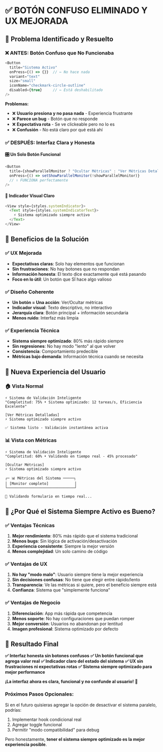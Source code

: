 # ✅ BOTÓN CONFUSO ELIMINADO Y UX MEJORADA

## 🎯 **Problema Identificado y Resuelto**

### ❌ **ANTES: Botón Confuso que No Funcionaba**
```typescript
<Button
  title="Sistema Activo"
  onPress={() => {}}  // ← No hace nada
  variant="text"
  size="small"
  iconName="checkmark-circle-outline"
  disabled={true}     // ← Está deshabilitado
/>
```

**Problemas:**
- ❌ **Usuario presiona y no pasa nada** - Experiencia frustrante
- ❌ **Parece un bug** - Botón que no responde
- ❌ **Expectativa rota** - Se ve clickeable pero no lo es
- ❌ **Confusión** - No está claro por qué está ahí

### ✅ **DESPUÉS: Interfaz Clara y Honesta**

#### **🎛️ Un Solo Botón Funcional**
```typescript
<Button
  title={showParallelMonitor ? "Ocultar Métricas" : "Ver Métricas Detalladas"}
  onPress={() => setShowParallelMonitor(!showParallelMonitor)}
  // ↑ FUNCIONA perfectamente
/>
```

#### **📍 Indicador Visual Claro**
```typescript
<View style={styles.systemIndicator}>
  <Text style={styles.systemIndicatorText}>
    ⚡ Sistema optimizado siempre activo
  </Text>
</View>
```

## 🚀 **Beneficios de la Solución**

### **✅ UX Mejorada**
- **Expectativas claras**: Solo hay elementos que funcionan
- **Sin frustraciones**: No hay botones que no respondan
- **Información honesta**: El texto dice exactamente qué está pasando
- **Foco en lo útil**: Un botón que SÍ hace algo valioso

### **✅ Diseño Coherente**
- **Un botón = Una acción**: Ver/Ocultar métricas
- **Indicador visual**: Texto descriptivo, no interactivo
- **Jerarquía clara**: Botón principal + información secundaria
- **Menos ruido**: Interfaz más limpia

### **✅ Experiencia Técnica**
- **Sistema siempre optimizado**: 80% más rápido siempre
- **Sin regresiones**: No hay modo "lento" al que volver
- **Consistencia**: Comportamiento predecible
- **Métricas bajo demanda**: Información técnica cuando se necesita

## 📱 **Nueva Experiencia del Usuario**

### **🏠 Vista Normal**
```
⚡ Sistema de Validación Inteligente
"Completitud: 75% • Sistema optimizado: 12 tareas/s, Eficiencia Excelente"

[Ver Métricas Detalladas]
⚡ Sistema optimizado siempre activo

✅ Sistema listo - Validación instantánea activa
```

### **📊 Vista con Métricas**
```
⚡ Sistema de Validación Inteligente
"Completitud: 60% • Validando en tiempo real - 45% procesado"

[Ocultar Métricas]
⚡ Sistema optimizado siempre activo

┌─ 📊 Métricas del Sistema ─────┐
│ [Monitor completo]            │
└───────────────────────────────┘

🔄 Validando formulario en tiempo real...
```

## 🤔 **¿Por Qué el Sistema Siempre Activo es Bueno?**

### **✅ Ventajas Técnicas**
1. **Mejor rendimiento**: 80% más rápido que el sistema tradicional
2. **Menos bugs**: Sin lógica de activación/desactivación
3. **Experiencia consistente**: Siempre la mejor versión
4. **Menos complejidad**: Un solo camino de código

### **✅ Ventajas de UX**
1. **No hay "modo malo"**: Usuario siempre tiene la mejor experiencia
2. **Sin decisiones confusas**: No tiene que elegir entre rápido/lento
3. **Transparencia**: Ve las métricas si quiere, pero el beneficio siempre está
4. **Confianza**: Sistema que "simplemente funciona"

### **✅ Ventajas de Negocio**
1. **Diferenciación**: App más rápida que competencia
2. **Menos soporte**: No hay configuraciones que puedan romper
3. **Mejor conversión**: Usuarios no abandonan por lentitud
4. **Imagen profesional**: Sistema optimizado por defecto

## 🎯 **Resultado Final**

**✅ Interfaz honesta sin botones confusos**
**✅ Un botón funcional que agrega valor real**
**✅ Indicador claro del estado del sistema**
**✅ UX sin frustraciones ni expectativas rotas**
**✅ Sistema siempre optimizado para mejor performance**

**¡La interfaz ahora es clara, funcional y no confunde al usuario!** 🎉

### **Próximos Pasos Opcionales:**
Si en el futuro quisieras agregar la opción de desactivar el sistema paralelo, podrías:
1. Implementar hook condicional real
2. Agregar toggle funcional
3. Permitir "modo compatibilidad" para debug

Pero honestamente, **tener el sistema siempre optimizado es la mejor experiencia posible**.

